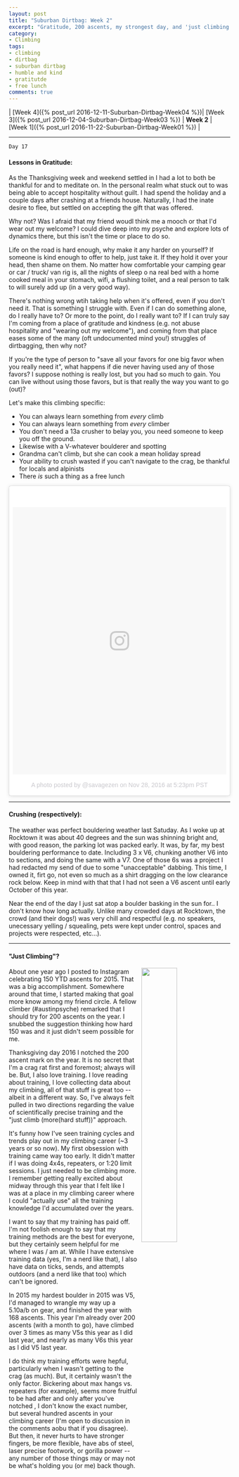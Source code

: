 ```yaml
---
layout: post
title: "Suburban Dirtbag: Week 2"
excerpt: "Gratitude, 200 ascents, my strongest day, and 'just climbing'."
category:
- Climbing
tags:
- climbing
- dirtbag
- suburban dirtbag
- humble and kind
- gratitutde
- free lunch
comments: true
---
```


| [Week 4]({% post_url 2016-12-11-Suburban-Dirtbag-Week04 %})| [Week 3]({% post_url 2016-12-04-Suburban-Dirtbag-Week03 %}) | **Week 2** | [Week 1]({% post_url 2016-11-22-Suburban-Dirtbag-Week01 %}) |

-----
```
Day 17
```

#### Lessons in Gratitude:

As the Thanksgiving week and weekend settled in I had a lot to both be 
thankful for and to meditate on.  In the personal realm what stuck out to 
was being able to accept hospitality without guilt.  I had spend the 
holiday and a couple days after crashing at a friends house.  Naturally, I 
had the inate desire to flee, but settled on accepting the gift that was 
offered.

Why not?  Was I afraid that my friend woudl think me a mooch or that I'd 
wear out my welcome?  I could dive deep into my psyche and explore lots of 
dynamics there, but this isn't the time or place to do so.  

Life on the road is hard enough, why make it any harder on yourself?  If someone is kind enough to offer to help, just take it.  If they hold 
it over your head, then shame on them.  No matter how comfortable your camping gear or car / truck/ van rig is, all the nights of sleep o na 
real bed with a home cooked meal in your stomach, wifi, a flushing toilet, and a real person to talk to will surely add up (in a very good 
way).

There's nothing wrong wtih taking help when it's offered, even if you don't need it.  That is something I struggle with.  Even if I can do 
something alone, do I really have to?  Or more to the point, do I really want to?  If I can truly say I'm coming from a place of 
gratitude and kindness (e.g. not abuse hospitality and "wearing out my welcome"), and coming from that place eases some of the many 
(oft undocumented mind you!) struggles of dirtbagging, then why not?

If you're the type of person to "save all your favors for one big favor when you really need it", what happens if die never having used any of those 
favors?  I suppose nothing is really lost, but you had so much to gain.  You can live without using those favors, but is that really the way 
you want to go (out)?

Let's make this climbing specific:
- You can always learn something from *every* climb
- You can always learn something from *every* climber
- You don't need a 13a crusher to belay you, you need someone to keep you off the ground.
- Likewise with a V-whatever boulderer and spotting
- Grandma can't climb, but she can cook a mean holiday spread
- Your ability to crush wasted if you can't navigate to the crag, be thankful for locals and alpinists
- There *is* such a thing as a free lunch


<blockquote class="instagram-media" data-instgrm-version="7" style=" background:#FFF; border:0; border-radius:3px; box-shadow:0 0 1px 0 
rgba(0,0,0,0.5),0 1px 10px 0 rgba(0,0,0,0.15); margin: 1px; max-width:658px; padding:0; width:99.375%; width:-webkit-calc(100% - 2px); 
width:calc(100% - 2px);"><div style="padding:8px;"> <div style=" background:#F8F8F8; line-height:0; margin-top:40px; padding:62.5% 0; 
text-align:center; width:100%;"> <div style=" 
background:url(data:image/png;base64,iVBORw0KGgoAAAANSUhEUgAAACwAAAAsCAMAAAApWqozAAAABGdBTUEAALGPC/xhBQAAAAFzUkdCAK7OHOkAAAAMUExURczMzPf399fX1+bm5mzY9AMAAADiSURBVDjLvZXbEsMgCES5/P8/t9FuRVCRmU73JWlzosgSIIZURCjo/ad+EQJJB4Hv8BFt+IDpQoCx1wjOSBFhh2XssxEIYn3ulI/6MNReE07UIWJEv8UEOWDS88LY97kqyTliJKKtuYBbruAyVh5wOHiXmpi5we58Ek028czwyuQdLKPG1Bkb4NnM+VeAnfHqn1k4+GPT6uGQcvu2h2OVuIf/gWUFyy8OWEpdyZSa3aVCqpVoVvzZZ2VTnn2wU8qzVjDDetO90GSy9mVLqtgYSy231MxrY6I2gGqjrTY0L8fxCxfCBbhWrsYYAAAAAElFTkSuQmCC); 
display:block; height:44px; margin:0 auto -44px; position:relative; top:-22px; width:44px;"></div></div><p style=" color:#c9c8cd; 
font-family:Arial,sans-serif; font-size:14px; line-height:17px; margin-bottom:0; margin-top:8px; overflow:hidden; padding:8px 0 7px; 
text-align:center; text-overflow:ellipsis; white-space:nowrap;"><a href="https://www.instagram.com/p/BNYB8WljHYL/" style=" color:#c9c8cd; 
font-family:Arial,sans-serif; font-size:14px; font-style:normal; font-weight:normal; line-height:17px; text-decoration:none;" target="_blank">A 
photo posted by @savagezen</a> on <time style=" font-family:Arial,sans-serif; font-size:14px; line-height:17px;" 
datetime="2016-11-29T01:23:07+00:00">Nov 28, 2016 at 5:23pm PST</time></p></div></blockquote> <script async defer 
src="//platform.instagram.com/en_US/embeds.js"></script>

-----

#### Crushing (respectively):

The weather was perfect bouldering weather last Satuday.  As I woke up at Rocktown it was about 40 degrees and the sun was shinning bright and, 
with good reason, the parking lot was packed early.  It was, by far, my best bouldering performance to date.  Including 3 x V6, chunking 
another V6 into to sections, and doing the same with a V7.  One of those 6s was a project I had redacted my send of due to some "unacceptable" 
dabbing.  This time, I owned it, firt go, not even so much as a shirt dragging on the low clearance rock below.  Keep in mind with that that I 
had not seen a V6 ascent until early October of this year.

Near the end of the day I just sat atop a boulder basking in the sun for.. I don't know how long actually.  Unlike many crowded days at 
Rocktown, the crowd (and their dogs!) was very chill and respectful (e.g. no speakers, unecessary yelling / squealing, pets were kept under 
control, spaces and projects were respected, etc...).

-----

#### "Just Climbing"?

<img style="height: auto; width: 40%; float: right; margin-left: 2%" src="https://drive.google.com/uc?export=view&id=0B2RH_BSaD6YPLVkyWHVfaUx6ejg">

About one year ago I posted to Instagram celebrating 150 YTD ascents for 2015.  That was a big accomplishment.  Somewhere around that time, I 
started making that goal more know among my friend circle.  A fellow climber (#austinpsyche) remarked that I should try for 200 ascents on the 
year.  I snubbed the suggestion thinking how hard 150 was and it just didn't seem possible for me.

Thanksgiving day 2016 I notched the 200 ascent mark on the year.  It is no secret that I'm a crag rat first and foremost; always will be.  But, 
I also love training.  I love reading about training, I love collecting data about my climbing, all of that stuff is great too -- albeit in a 
different way.  So, I've always felt pulled in two directions regarding the value of scientifically precise training and the "just climb 
(more(hard stuff))" approach.

It's funny how I've seen training cycles and trends play out in my climbing career (~3 years or so now).  My first obsession with training came 
way too early.  It didn't matter if I was doing 4x4s, repeaters, or 1:20 limit sessions.  I just needed to be climbing more.  I remember 
getting really excited about midway through this year that I felt like I was at a place in my climbing career where I could "actually use" all 
the training knowledge I'd accumulated over the years.

I want to say that my training has paid off.  I'm not foolish enough to say that my training methods are the best for everyone, but they 
certainly seem helpful for me where I was / am at.  While I have extensive training data (yes, I'm a nerd like that), I also have data on 
ticks, sends, and attempts outdoors (and a nerd like that too) which can't be ignored.

In 2015 my hardest boulder in 2015 was V5, I'd managed to wrangle my way up a 5.10a/b on gear, and finished the year with 168 ascents.  This 
year I'm already over 200 ascents (with a month to go), have climbed over 3 times as many V5s this year as I did last year, and nearly as many 
V6s this year as I did V5 last year.

I do think my training efforts were hepful, particularly when I wasn't getting to the crag (as much).  But, it certainly wasn't the only 
factor.  Bickering about max hangs vs. repeaters (for example), seems more fruitful to be had after and only after you've notched , I 
don't know the exact number, but several hundred ascents in your climbing career (I'm open to discussion in the comments aobu that if you 
disagree).  But then, it never hurts to have stronger fingers, be more flexible, have abs of steel, laser precise footwork, or gorilla power -- 
any number of those things may or may  not be what's holding you (or me) back though.
